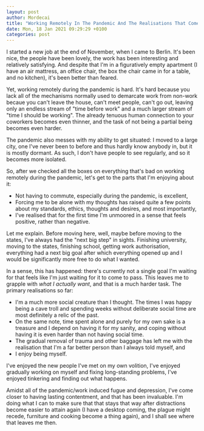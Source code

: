 ```yaml
---
layout: post
author: Mordecai
title: "Working Remotely In The Pandemic And The Realisations That Come With It."
date: Mon, 18 Jan 2021 09:29:29 +0100
categories: post
---
```


I started a new job at the end of November, when I came to Berlin. It's been
nice, the people have been lovely, the work has been interesting and relatively
satisfying. And despite that I'm in a figuratively empty apartment (I have an
air mattress, an office chair, the box the chair came in for a table, and no
kitchen), it's been better than feared.

Yet, working remotely during the pandemic is hard. It's hard because you lack
all of the mechanisms normally used to demarcate work from non-work becaue you
can't leave the house, can't meet people, can't go out, leaving only an endless
stream of "time before work" and a much larger stream of "time I should be
working". The already tenuous human connection to your coworkers becomes even
thinner, and the task of not being a partial being becomes even harder.

The pandemic also messes with my ability to get situated: I moved to a large
city, one I've never been to before and thus hardly know anybody in, but it is
mostly dormant. As such, I don't have people to see regularly, and so it becomes
more isolated.

So, after we checked all the boxes on everything that's bad on working remotely
during the pandemic, let's get to the parts that I'm enjoying about it:

- Not having to commute, especially during the pandemic, is excellent,
- Forcing me to be alone with my thoughts has raised quite a few points about my
  standards, ethics, thoughts and desires, and most importantly,
- I've realised that for the first time I'm unmoored in a sense that feels
  positive, rather than negative.

Let me explain. Before moving here, well, maybe before moving to the states,
I've always had the "next big step" in sights. Finishing university, moving to
the states, finishing school, getting work authorisation, everything had a next
big goal after which everything opened up and I would be significantly more free
to do what I wanted.

In a sense, this has happened: there's currently not a single goal I'm waiting
for that feels like I'm just waiting for it to come to pass. This leaves me to
grapple with *what I actually want*, and that is a much harder task. The primary
realisations so far:

- I'm a much more social creature than I thought. The times I was happy being a
  cave troll and spending weeks without deliberate social time are most definitely
  a relic of the past.
- On the same note, time spent alone and purely for my own sake is a treasure
  and I depend on having it for my sanity, and coping without having it is even
  harder than not having social time.
- The gradual removal of trauma and other baggage has left me with the
  realisation that I'm a far better person than I always told myself, and
- I enjoy being myself.

I've enjoyed the new people I've met on my own volition, I've enjoyed gradually
working on myself and fixing long-standing problems, I've enjoyed tinkering and
finding out what happens.

Amidst all of the pandemic/work induced fugue and depression, I've come closer
to having lasting contentment, and that has been invaluable. I'm doing what I
can to make sure that that stays that way after distractions become easier to
attain again (I have a desktop coming, the plague might recede, furniture and
cooking become a thing again), and I shall see where that leaves me then.

